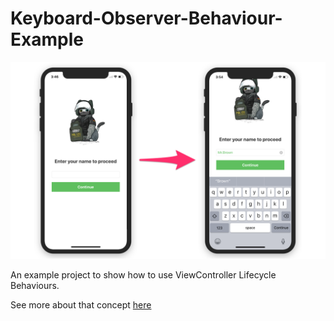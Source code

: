 # Keyboard-Observer-Behaviour-Example

![Main](.images/Main.png)

An example project to show how to use ViewController Lifecycle Behaviours.

See more about that concept [here](http://medium.com)
